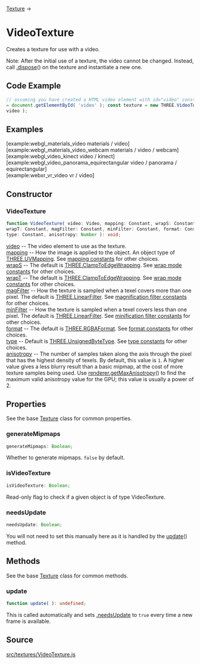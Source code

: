 [Texture](en\textures\Texture.html) →

# VideoTexture

Creates a texture for use with a video.

Note: After the initial use of a texture, the video cannot be changed.
Instead, call [.dispose](#)() on the texture and instantiate a new one.

## Code Example

  
```ts  
// assuming you have created a HTML video element with id="video" const video
= document.getElementById( 'video' ); const texture = new THREE.VideoTexture(
video );  
```  

## Examples

[example:webgl_materials_video materials / video]  
[example:webgl_materials_video_webcam materials / video / webcam]  
[example:webgl_video_kinect video / kinect]  
[example:webgl_video_panorama_equirectangular video / panorama /
equirectangular]  
[example:webxr_vr_video vr / video]

## Constructor

### VideoTexture

  
  
```ts  
function VideoTexture( video: Video, mapping: Constant, wrapS: Constant,
wrapT: Constant, magFilter: Constant, minFilter: Constant, format: Constant,
type: Constant, anisotropy: Number ): void;  
```  

[video](#) -- The video element to use as the texture.  
[mapping](#) -- How the image is applied to the object. An object type of
[THREE.UVMapping](en\constants\Textures.html). See [mapping
constants](en\constants\Textures.html) for other choices.  
[wrapS](#) -- The default is
[THREE.ClampToEdgeWrapping](en\constants\Textures.html). See [wrap mode
constants](en\constants\Textures.html) for other choices.  
[wrapT](#) -- The default is
[THREE.ClampToEdgeWrapping](en\constants\Textures.html). See [wrap mode
constants](en\constants\Textures.html) for other choices.  
[magFilter](#) -- How the texture is sampled when a texel covers more than one
pixel. The default is [THREE.LinearFilter](en\constants\Textures.html). See
[magnification filter constants](en\constants\Textures.html) for other
choices.  
[minFilter](#) -- How the texture is sampled when a texel covers less than one
pixel. The default is [THREE.LinearFilter](en\constants\Textures.html). See
[minification filter constants](en\constants\Textures.html) for other choices.  
[format](#) -- The default is [THREE.RGBAFormat](en\constants\Textures.html).
See [format constants](en\constants\Textures.html) for other choices.  
[type](#) -- Default is [THREE.UnsignedByteType](en\constants\Textures.html).
See [type constants](en\constants\Textures.html) for other choices.  
[anisotropy](#) -- The number of samples taken along the axis through the
pixel that has the highest density of texels. By default, this value is `1`. A
higher value gives a less blurry result than a basic mipmap, at the cost of
more texture samples being used. Use [renderer.getMaxAnisotropy](#)() to find
the maximum valid anisotropy value for the GPU; this value is usually a power
of 2.  
  

## Properties

See the base [Texture](en\textures\Texture.html) class for common properties.

### generateMipmaps

  
  
```ts  
generateMipmaps: Boolean;  
```  

Whether to generate mipmaps. `false` by default.

### isVideoTexture

  
  
```ts  
isVideoTexture: Boolean;  
```  

Read-only flag to check if a given object is of type VideoTexture.

### needsUpdate

  
  
```ts  
needsUpdate: Boolean;  
```  

You will not need to set this manually here as it is handled by the
[update](#)() method.

## Methods

See the base [Texture](en\textures\Texture.html) class for common methods.

### update

  
  
```ts  
function update( ): undefined;  
```  

This is called automatically and sets [.needsUpdate](#) to `true` every time a
new frame is available.

## Source

<a
href="https://github.com/mrdoob/three.js/blob/master/src/textures/VideoTexture.js">src/textures/VideoTexture.js</a>

